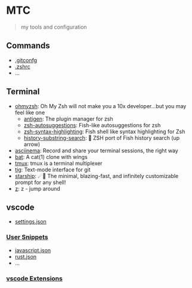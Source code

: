 # MTC

> my tools and configuration

## Commands

* [.gitconfg](commands/.gitconfig)
* [.zshrc](commands/.zshrc)
* ...

## Terminal

* [ohmyzsh](https://github.com/ohmyzsh/ohmyzsh): Oh My Zsh will not make you a 10x developer...but you may feel like one
  * [antigen](https://github.com/zsh-users/antigen): The plugin manager for zsh
  * [zsh-autosuggestions](https://github.com/zsh-users/zsh-autosuggestions): Fish-like autosuggestions for zsh
  * [zsh-syntax-highlighting](https://github.com/zsh-users/zsh-syntax-highlighting): Fish shell like syntax highlighting for Zsh
  * [history-substring-search](https://github.com/zsh-users/zsh-history-substring-search): 🐠 ZSH port of Fish history search (up arrow)
* [asciinema](https://asciinema.org): Record and share your terminal sessions, the right way
* [bat](https://github.com/sharkdp/bat): A cat(1) clone with wings
* [tmux](https://github.com/tmux/tmux): tmux is a terminal multiplexer
* [tig](https://github.com/jonas/tig): Text-mode interface for git
* [starship](https://github.com/starship/starship): ☄🌌️ The minimal, blazing-fast, and infinitely customizable prompt for any shell!
* [z](https://github.com/rupa/z): z - jump around

## vscode

* [settings.json](vscode/settings.json)

### [User Snippets](https://code.visualstudio.com/docs/editor/userdefinedsnippets)

* [javascript.json](vscode/user_snippets/javascript.json)
* [rust.json](vscode/user_snippets/rust.json)
* ...

### [vscode Extensions](vscode/extensions.md)
